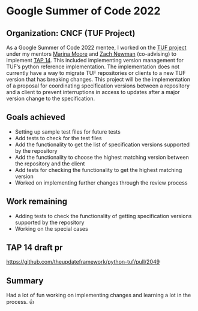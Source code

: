 # Google Summer of Code 2022

## Organization: CNCF (TUF Project)

As a Google Summer of Code 2022 mentee, I worked on the [TUF project](https://github.com/theupdateframework/python-tuf) under my mentors [Marina Moore](https://github.com/mnm678) and [Zach Newman](https://github.com/znewman01) (co-advising) to implement [TAP 14](https://github.com/theupdateframework/taps/blob/master/tap14.md). This included implementing version management for TUF’s python reference implementation. The implementation does not currently have a way to migrate TUF repositories or clients to a new TUF version that has breaking changes. This project will be the implementation of a proposal for coordinating specification versions between a repository and a client to prevent interruptions in access to updates after a major version change to the specification.

## Goals achieved

- Setting up sample test files for future tests 
- Add tests to check for the test files
- Add the functionality to get the list of specification versions supported by the repository
- Add the functionality to choose the highest matching version between the repository and the client
- Add tests for checking the functionality to get the highest matching version
- Worked on implementing further changes through the review process

## Work remaining

- Adding tests to check the functionality of getting specification versions supported by the repository
- Working on the special cases

## TAP 14 draft pr

https://github.com/theupdateframework/python-tuf/pull/2049 

## Summary
Had a lot of fun working on implementing changes and learning a lot in the process. 👍
